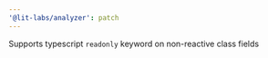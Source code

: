 ```yaml
---
'@lit-labs/analyzer': patch
---
```


Supports typescript `readonly` keyword on non-reactive class fields

